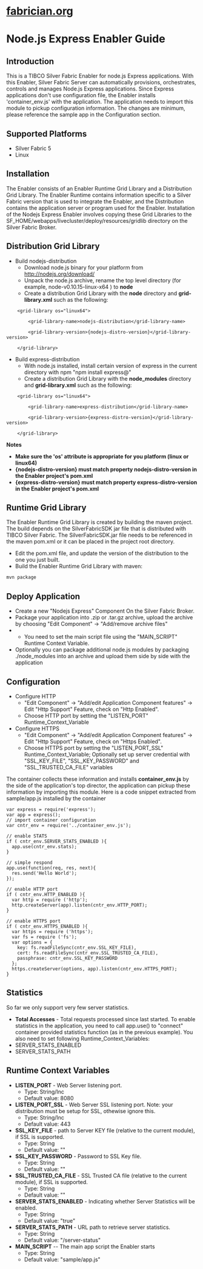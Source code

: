 [fabrician.org](http://fabrician.org/)
==========================================================================
Node.js Express Enabler Guide
==========================================================================

Introduction
--------------------------------------
This is a TIBCO Silver Fabric Enabler for node.js Express applications. With this Enabler, Silver Fabric Server can automatically provisions, orchestrates, controls and manages Node.js Express applications. 
Since Express applications don't use configuration file, the Enabler installs 'container_env.js' with the application. The application needs to import this module to pickup configuration information. The 
changes are minimum, please reference the sample app in the Configuration section.   

Supported Platforms
--------------------------------------
* Silver Fabric 5
* Linux

Installation
--------------------------------------
The Enabler consists of an Enabler Runtime Grid Library and a Distribution 
Grid Library. The Enabler Runtime contains information specific to a Silver Fabric version that is used to integrate the Enabler, and the Distribution contains the application server or program used for the 
Enabler. Installation of the Nodejs Express Enabler involves copying these Grid 
Libraries to the SF_HOME/webapps/livecluster/deploy/resources/gridlib directory on the Silver Fabric Broker. 


Distribution Grid Library
--------------------------------------
* Build nodejs-distribution
  * Download node.js binary for your platform from http://nodejs.org/download/
  * Unpack the node.js archive, rename the top level directory (for example, node-v0.10.15-linux-x64 ) to **node**
  * Create a distribution Grid Library with the **node** directory and **grid-library.xml** such as the following:  
```
    <grid-library os="linux64">
    
        <grid-library-name>nodejs-distribution</grid-library-name>
    
        <grid-library-version>{nodejs-distro-version}</grid-library-version>
    
    </grid-library>
```
* Build express-distribution
  * With node.js installed, install certain version of express in the current directory with npm  "npm install express@<version>"
  * Create a distribution Grid Library with the **node_modules** directory and **grid-library.xml** such as the following:  
```
    <grid-library os="linux64">

        <grid-library-name>express-distribution</grid-library-name>

        <grid-library-version>{express-distro-version}</grid-library-version>

    </grid-library>
```

**Notes** 
* **Make sure the 'os' attribute is appropriate for you platform (linux or linux64)**
* **{nodejs-distro-version} must match property nodejs-distro-version in the Enabler project's pom.xml**
* **{express-distro-version} must match property express-distro-version in the Enabler project's pom.xml**

Runtime Grid Library
--------------------------------------
The Enabler Runtime Grid Library is created by building the maven project.  The build depends on the
SilverFabricSDK jar file that is distributed with TIBCO Silver Fabric.  The SilverFabricSDK.jar file needs to
be referenced in the maven pom.xml or it can be placed in the project root directory.

* Edit the pom.xml file, and update the version of the distribution to the one you just built.
* Build the Enabler Runtime Grid Library with maven:

```bash
mvn package
```

Deploy Application
--------------------------------------
* Create a new "Nodejs Express" Component On the Silver Fabric Broker.
* Package your application into .zip or .tar.gz archive, upload the archive by choosing "Edit Component" -> "Add/remove archive files"
* * You need to set the main script file using the "MAIN_SCRIPT" Runtime Context Variable.
* Optionally you can package additional node.js modules by packaging ./node_modules into an archive and upload them side by side with the application

  
Configuration 
--------------------------------------
* Configure HTTP
  * "Edit Component" -> "Add/edit Application Component features" -> Edit "Http Support" Feature, check on "Http Enabled".
  * Choose HTTP port by setting the "LISTEN_PORT" Runtime_Context_Variable
* Configure HTTPS
  * "Edit Component" -> "Add/edit Application Component features" -> Edit "Http Support" Feature, check on "Https Enabled".
  * Choose HTTPS port by setting the "LISTEN_PORT_SSL" Runtime_Context_Variable; Optionally set up server credential with "SSL_KEY_FILE", "SSL_KEY_PASSWORD" and "SSL_TRUSTED_CA_FILE" variables

The container collects these information and installs **container_env.js** by the side of the application's top director, the application can pickup these information by importing this module. 
Here is a code snippet extracted from sample/app.js installed by the container
```
var express = require('express');
var app = express();
// import container configuration
var cntr_env = require('../container_env.js');

// enable STATS
if ( cntr_env.SERVER_STATS_ENABLED ){
  app.use(cntr_env.stats);
}

// simple respond
app.use(function(req, res, next){
  res.send('Hello World');
});

// enable HTTP port
if ( cntr_env.HTTP_ENABLED ){
  var http = require ('http');
  http.createServer(app).listen(cntr_env.HTTP_PORT);
}

// enable HTTPS port
if ( cntr_env.HTTPS_ENABLED ){
  var https = require ('https');
  var fs = require ('fs');
  var options = {
    key: fs.readFileSync(cntr_env.SSL_KEY_FILE),
    cert: fs.readFileSync(cntr_env.SSL_TRUSTED_CA_FILE),
    passphrase: cntr_env.SSL_KEY_PASSWORD 
  };
  https.createServer(options, app).listen(cntr_env.HTTPS_PORT);
}

``` 

Statistics
--------------------------------------
So far we only support very few server statistics. 
* **Total Accesses** - Total requests processed since last started.
To enable statistics in the application, you need to call app.use() to "connect" container provided statistics function (as in the previous example). You also need to set following Runtime_Context_Variables:
* SERVER_STATS_ENABLED
* SERVER_STATS_PATH

Runtime Context Variables
--------------------------------------
* **LISTEN_PORT** - Web Server listening port.  
    * Type: String/Inc
    * Default value: 8080 
* **LISTEN_PORT_SSL** - Web Server SSL listening port.  Note: your distribution must be setup for SSL, othewise ignore this.
    * Type: String/Inc
    * Default value: 443
* **SSL_KEY_FILE** - path to Server KEY file (relative to the current module), if SSL is supported.
    * Type: String
    * Default value: ""
* **SSL_KEY_PASSWORD** - Password to SSL Key file.
    * Type: String
    * Default value: ""
* **SSL_TRUSTED_CA_FILE** - SSL Trusted CA file (relative to the current module), if SSL is supported.
    * Type: String
    * Default value: ""
* **SERVER_STATS_ENABLED** - Indicating whether Server Statistics will be enabled. 
    * Type: String
    * Default value: "true"
* **SERVER_STATS_PATH** - URL path to retrieve server statistics.  
    * Type: String
    * Default value: "/server-status"
* **MAIN_SCRIPT** -- The main app script the Enabler starts
    * Type: String
    * Default value: "sample/app.js"


